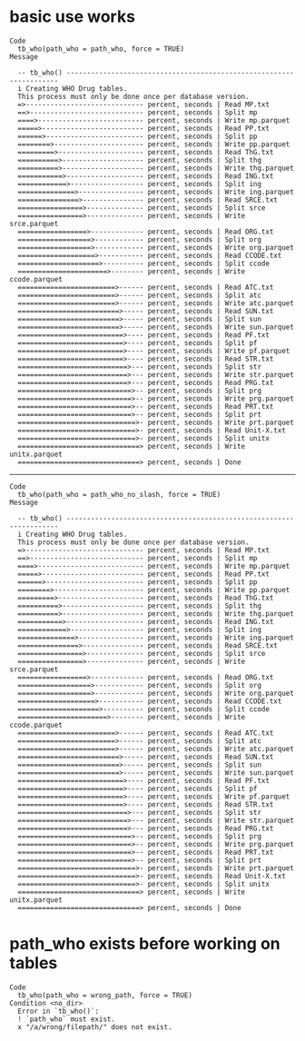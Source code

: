 # basic use works

    Code
      tb_who(path_who = path_who, force = TRUE)
    Message
      
      -- tb_who() --------------------------------------------------------------------
      i Creating WHO Drug tables.
      This process must only be done once per database version.
      =>----------------------------- percent, seconds | Read MP.txt 
      ==>---------------------------- percent, seconds | Split mp 
      ====>-------------------------- percent, seconds | Write mp.parquet 
      =====>------------------------- percent, seconds | Read PP.txt 
      ======>------------------------ percent, seconds | Split pp 
      ========>---------------------- percent, seconds | Write pp.parquet 
      =========>--------------------- percent, seconds | Read ThG.txt 
      ==========>-------------------- percent, seconds | Split thg 
      ==========>-------------------- percent, seconds | Write thg.parquet 
      ===========>------------------- percent, seconds | Read ING.txt 
      ============>------------------ percent, seconds | Split ing 
      ==============>---------------- percent, seconds | Write ing.parquet 
      ===============>--------------- percent, seconds | Read SRCE.txt 
      ================>-------------- percent, seconds | Split srce 
      ================>-------------- percent, seconds | Write srce.parquet 
      =================>------------- percent, seconds | Read ORG.txt 
      ==================>------------ percent, seconds | Split org 
      ==================>------------ percent, seconds | Write org.parquet 
      ===================>----------- percent, seconds | Read CCODE.txt 
      ====================>---------- percent, seconds | Split ccode 
      ======================>-------- percent, seconds | Write ccode.parquet 
      ========================>------ percent, seconds | Read ATC.txt 
      ========================>------ percent, seconds | Split atc 
      ========================>------ percent, seconds | Write atc.parquet 
      =========================>----- percent, seconds | Read SUN.txt 
      =========================>----- percent, seconds | Split sun 
      =========================>----- percent, seconds | Write sun.parquet 
      ==========================>---- percent, seconds | Read PF.txt 
      ==========================>---- percent, seconds | Split pf 
      ==========================>---- percent, seconds | Write pf.parquet 
      ==========================>---- percent, seconds | Read STR.txt 
      ===========================>--- percent, seconds | Split str 
      ===========================>--- percent, seconds | Write str.parquet 
      ===========================>--- percent, seconds | Read PRG.txt 
      ============================>-- percent, seconds | Split prg 
      ============================>-- percent, seconds | Write prg.parquet 
      ============================>-- percent, seconds | Read PRT.txt 
      ============================>-- percent, seconds | Split prt 
      =============================>- percent, seconds | Write prt.parquet 
      =============================>- percent, seconds | Read Unit-X.txt 
      =============================>- percent, seconds | Split unitx 
      ==============================> percent, seconds | Write unitx.parquet 
      ==============================> percent, seconds | Done 
      

---

    Code
      tb_who(path_who = path_who_no_slash, force = TRUE)
    Message
      
      -- tb_who() --------------------------------------------------------------------
      i Creating WHO Drug tables.
      This process must only be done once per database version.
      =>----------------------------- percent, seconds | Read MP.txt 
      ==>---------------------------- percent, seconds | Split mp 
      ====>-------------------------- percent, seconds | Write mp.parquet 
      =====>------------------------- percent, seconds | Read PP.txt 
      ======>------------------------ percent, seconds | Split pp 
      ========>---------------------- percent, seconds | Write pp.parquet 
      =========>--------------------- percent, seconds | Read ThG.txt 
      ==========>-------------------- percent, seconds | Split thg 
      ==========>-------------------- percent, seconds | Write thg.parquet 
      ===========>------------------- percent, seconds | Read ING.txt 
      ============>------------------ percent, seconds | Split ing 
      ==============>---------------- percent, seconds | Write ing.parquet 
      ===============>--------------- percent, seconds | Read SRCE.txt 
      ================>-------------- percent, seconds | Split srce 
      ================>-------------- percent, seconds | Write srce.parquet 
      =================>------------- percent, seconds | Read ORG.txt 
      ==================>------------ percent, seconds | Split org 
      ==================>------------ percent, seconds | Write org.parquet 
      ===================>----------- percent, seconds | Read CCODE.txt 
      ====================>---------- percent, seconds | Split ccode 
      ======================>-------- percent, seconds | Write ccode.parquet 
      ========================>------ percent, seconds | Read ATC.txt 
      ========================>------ percent, seconds | Split atc 
      ========================>------ percent, seconds | Write atc.parquet 
      =========================>----- percent, seconds | Read SUN.txt 
      =========================>----- percent, seconds | Split sun 
      =========================>----- percent, seconds | Write sun.parquet 
      ==========================>---- percent, seconds | Read PF.txt 
      ==========================>---- percent, seconds | Split pf 
      ==========================>---- percent, seconds | Write pf.parquet 
      ==========================>---- percent, seconds | Read STR.txt 
      ===========================>--- percent, seconds | Split str 
      ===========================>--- percent, seconds | Write str.parquet 
      ===========================>--- percent, seconds | Read PRG.txt 
      ============================>-- percent, seconds | Split prg 
      ============================>-- percent, seconds | Write prg.parquet 
      ============================>-- percent, seconds | Read PRT.txt 
      ============================>-- percent, seconds | Split prt 
      =============================>- percent, seconds | Write prt.parquet 
      =============================>- percent, seconds | Read Unit-X.txt 
      =============================>- percent, seconds | Split unitx 
      ==============================> percent, seconds | Write unitx.parquet 
      ==============================> percent, seconds | Done 
      

# path_who exists before working on tables

    Code
      tb_who(path_who = wrong_path, force = TRUE)
    Condition <no_dir>
      Error in `tb_who()`:
      ! `path_who` must exist.
      x "/a/wrong/filepath/" does not exist.

